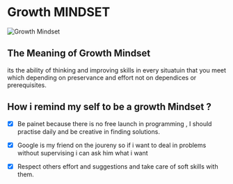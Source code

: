 # **__Growth MINDSET__**
![Growth Mindset](https://get.pxhere.com/photo/mindset-idea-man-think-laying-brain-icon-mind-thinking-brainstorming-brain-logo-brain-power-brain-neurons-pink-cartoon-text-art-fictional-character-illustration-font-human-body-organ-hand-graphic-design-graphics-finger-clip-art-human-behavior-computer-wallpaper-visual-arts-1441549.jpg)

## **The Meaning of Growth Mindset**

its the ability of thinking and improving skills in every situatuin that you meet which depending on preservance and effort not on dependices or prerequisites.


## How i remind my self to be a growth Mindset ?

- [x] Be painet because there is no free launch in programming , I should practise daily and be creative in finding solutions.

- [x] Google is my friend on the joureny so if i want to deal in problems without supervising i can ask him what i want

- [x] Respect others effort and suggestions and take care of soft skills with them.


